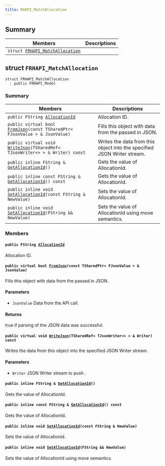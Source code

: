 ```yaml
---
title: RHAPI_MatchAllocation
---
```


## Summary

 Members                        | Descriptions                                
--------------------------------|---------------------------------------------
`struct `[`FRHAPI_MatchAllocation`](#structFRHAPI__MatchAllocation) | 

## struct `FRHAPI_MatchAllocation` <a id="structFRHAPI__MatchAllocation"></a>

```
struct FRHAPI_MatchAllocation
  : public FRHAPI_Model
```

### Summary

 Members                        | Descriptions                                
--------------------------------|---------------------------------------------
`public FString `[`AllocationId`](#structFRHAPI__MatchAllocation_1a7246bc5564bcd98726ff94a1f212fbb4) | Allocation ID.
`public virtual bool `[`FromJson`](#structFRHAPI__MatchAllocation_1aa8fc29ab9b0a2ee4e49d623bd3ac5e25)`(const TSharedPtr< FJsonValue > & JsonValue)` | Fills this object with data from the passed in JSON.
`public virtual void `[`WriteJson`](#structFRHAPI__MatchAllocation_1a22cb5501bf243494e26ce6e46b8316a0)`(TSharedRef< TJsonWriter<> > & Writer) const` | Writes the data from this object into the specified JSON Writer stream.
`public inline FString & `[`GetAllocationId`](#structFRHAPI__MatchAllocation_1a82b46d897983362e947f31735657d799)`()` | Gets the value of AllocationId.
`public inline const FString & `[`GetAllocationId`](#structFRHAPI__MatchAllocation_1ad6f7876c6e2d466e74063c50be154091)`() const` | Gets the value of AllocationId.
`public inline void `[`SetAllocationId`](#structFRHAPI__MatchAllocation_1a280e4d2923e0a42fb40d4ad6cd8cd674)`(const FString & NewValue)` | Sets the value of AllocationId.
`public inline void `[`SetAllocationId`](#structFRHAPI__MatchAllocation_1a5ed79863fa36e9af70ad7100629239bc)`(FString && NewValue)` | Sets the value of AllocationId using move semantics.

### Members

#### `public FString `[`AllocationId`](#structFRHAPI__MatchAllocation_1a7246bc5564bcd98726ff94a1f212fbb4) <a id="structFRHAPI__MatchAllocation_1a7246bc5564bcd98726ff94a1f212fbb4"></a>

Allocation ID.

#### `public virtual bool `[`FromJson`](#structFRHAPI__MatchAllocation_1aa8fc29ab9b0a2ee4e49d623bd3ac5e25)`(const TSharedPtr< FJsonValue > & JsonValue)` <a id="structFRHAPI__MatchAllocation_1aa8fc29ab9b0a2ee4e49d623bd3ac5e25"></a>

Fills this object with data from the passed in JSON.

#### Parameters
* `JsonValue` Data from the API call.

#### Returns
true if parsing of the JSON data was successful.

#### `public virtual void `[`WriteJson`](#structFRHAPI__MatchAllocation_1a22cb5501bf243494e26ce6e46b8316a0)`(TSharedRef< TJsonWriter<> > & Writer) const` <a id="structFRHAPI__MatchAllocation_1a22cb5501bf243494e26ce6e46b8316a0"></a>

Writes the data from this object into the specified JSON Writer stream.

#### Parameters
* `Writer` JSON Writer stream to push .

#### `public inline FString & `[`GetAllocationId`](#structFRHAPI__MatchAllocation_1a82b46d897983362e947f31735657d799)`()` <a id="structFRHAPI__MatchAllocation_1a82b46d897983362e947f31735657d799"></a>

Gets the value of AllocationId.

#### `public inline const FString & `[`GetAllocationId`](#structFRHAPI__MatchAllocation_1ad6f7876c6e2d466e74063c50be154091)`() const` <a id="structFRHAPI__MatchAllocation_1ad6f7876c6e2d466e74063c50be154091"></a>

Gets the value of AllocationId.

#### `public inline void `[`SetAllocationId`](#structFRHAPI__MatchAllocation_1a280e4d2923e0a42fb40d4ad6cd8cd674)`(const FString & NewValue)` <a id="structFRHAPI__MatchAllocation_1a280e4d2923e0a42fb40d4ad6cd8cd674"></a>

Sets the value of AllocationId.

#### `public inline void `[`SetAllocationId`](#structFRHAPI__MatchAllocation_1a5ed79863fa36e9af70ad7100629239bc)`(FString && NewValue)` <a id="structFRHAPI__MatchAllocation_1a5ed79863fa36e9af70ad7100629239bc"></a>

Sets the value of AllocationId using move semantics.

